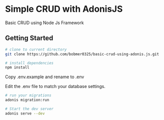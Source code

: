 # Simple CRUD with AdonisJS

Basic CRUD using Node Js Framework

## Getting Started

```bash
# clone to current directory
git clone https://github.com/bobmer0325/basic-crud-using-adonis.js.git

# install dependencies
npm install
```

Copy .env.example and rename to .env

Edit the .env file to match your database settings.

```bash
# run your migrations
adonis migration:run

# Start the dev server
adonis serve --dev
```
